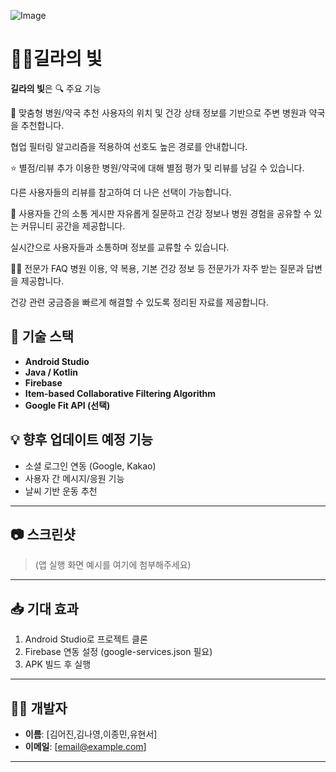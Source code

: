 ![Image](https://github.com/user-attachments/assets/f9dedda1-7e64-41b4-8e89-cb54267bba1f)
# 🏃‍♀️길라의 빛

**길라의 빛**은 
🔍 주요 기능

🏥 맞춤형 병원/약국 추천
사용자의 위치 및 건강 상태 정보를 기반으로 주변 병원과 약국을 추천합니다.

협업 필터링 알고리즘을 적용하여 선호도 높은 경로를 안내합니다.

⭐ 별점/리뷰 추가
이용한 병원/약국에 대해 별점 평가 및 리뷰를 남길 수 있습니다.

다른 사용자들의 리뷰를 참고하여 더 나은 선택이 가능합니다.

💬 사용자들 간의 소통 게시판
자유롭게 질문하고 건강 정보나 병원 경험을 공유할 수 있는 커뮤니티 공간을 제공합니다.

실시간으로 사용자들과 소통하며 정보를 교류할 수 있습니다.

🧑‍⚕️ 전문가 FAQ
병원 이용, 약 복용, 기본 건강 정보 등 전문가가 자주 받는 질문과 답변을 제공합니다.

건강 관련 궁금증을 빠르게 해결할 수 있도록 정리된 자료를 제공합니다.
## 🚀 기술 스택

- **Android Studio**
- **Java / Kotlin**
- **Firebase**
- **Item-based Collaborative Filtering Algorithm**
- **Google Fit API (선택)**

## 💡 향후 업데이트 예정 기능

- 소셜 로그인 연동 (Google, Kakao)
- 사용자 간 메시지/응원 기능
- 날씨 기반 운동 추천

---

## 📷 스크린샷
> (앱 실행 화면 예시를 여기에 첨부해주세요)

---

## 📥 기대 효과

1. Android Studio로 프로젝트 클론
2. Firebase 연동 설정 (google-services.json 필요)
3. APK 빌드 후 실행

---

## 🧑‍💻 개발자

- **이름**: [김어진,김나영,이종민,유현서]
- **이메일**: [email@example.com]

---

